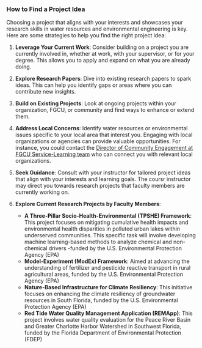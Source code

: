 ### How to Find a Project Idea
Choosing a project that aligns with your interests and showcases your research skills in water resources and environmental engineering is key. Here are some strategies to help you find the right project idea:
1. **Leverage Your Current Work**: Consider building on a project you are currently involved in, whether at work, with your supervisor, or for your degree. This allows you to apply and expand on what you are already doing.

2. **Explore Research Papers**: Dive into existing research papers to spark ideas. This can help you identify gaps or areas where you can contribute new insights.

3. **Build on Existing Projects**: Look at ongoing projects within your organization, FGCU, or community and find ways to enhance or extend them.

4. **Address Local Concerns**: Identify water resources or environmental issues specific to your local area that interest you. Engaging with local organizations or agencies can provide valuable opportunities. For instance, you could contact the [Director of Community Engagement at FGCU Service-Learning team](https://www.fgcu.edu/studentlife/servicelearning/aboutus#OurTeam) who can connect you with relevant local organizations.

5. **Seek Guidance**: Consult with your instructor for tailored project ideas that align with your interests and learning goals. The coursr instructor may direct you towards research projects that faculty members are currently working on.

6. **Explore Current Research Projects by Faculty Members**:
   - **A Three-Pillar Socio-Health-Environmental (TPSHE) Framework**: This project focuses on mitigating cumulative health impacts and environmental health disparities in polluted urban lakes within underserved communities. This specific task will involve developing machine learning-based methods to analyze chemical and non-chemical drivers -funded by the U.S. Environmental Protection Agency (EPA)
   - **Model-Experiment (ModEx) Framework**: Aimed at advancing the understanding of fertilizer and pesticide reactive transport in rural agricultural areas, funded by the U.S. Environmental Protection Agency (EPA)
   - **Nature-Based Infrastructure for Climate Resiliency**: This initiative focuses on enhancing the climate resiliency of groundwater resources in South Florida, funded by the U.S. Environmental Protection Agency (EPA) 
   - **Red Tide Water Quality Management Application (REMApp)**: This project involves water quality evaluation for the Peace River Basin and Greater Charlotte Harbor Watershed in Southwest Florida, funded by the Florida Department of Environmental Protection (FDEP)

  
